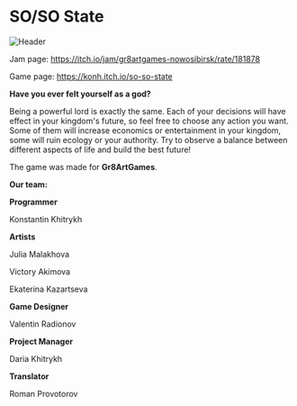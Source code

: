 # SO/SO State

![Header](https://img.itch.zone/aW1hZ2UvMTgxODc4Lzg1MjAyNC5wbmc=/original/ib3TDk.png)

Jam page: https://itch.io/jam/gr8artgames-nowosibirsk/rate/181878

Game page: https://konh.itch.io/so-so-state

**Have you ever felt yourself as a god?**

Being a powerful lord is exactly the same. Each of your decisions will have effect in your kingdom's future, so feel free to choose any action you want. Some of them will increase economics or entertainment in your kingdom, some will ruin ecology or your authority. Try to observe a balance between different aspects of life and build the best future!

The game was made for **Gr8ArtGames**.

**Our team:**

**Programmer**

Konstantin Khitrykh

**Artists**

Julia Malakhova

Victory Akimova

Ekaterina Kazartseva

**Game Designer**

Valentin Radionov

**Project Manager**

Daria Khitrykh

**Translator**

Roman Provotorov
